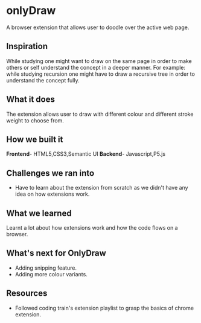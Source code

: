 # onlyDraw
A browser extension that allows user to doodle over the active web page.

## Inspiration
While studying one might want to draw on the same page in order to make others or self understand the concept in a deeper manner. For example: while studying recursion one might have to draw a recursive tree in order to understand the concept fully.

## What it does
The extension allows user to draw with different colour and different stroke weight to choose from.

## How we built it
**Frontend**- HTML5,CSS3,Semantic UI
**Backend**- Javascript,P5.js

## Challenges we ran into
- Have to learn about the extension from scratch as we didn't have any idea on how extensions work.

## What we learned
Learnt a lot about how extensions work and how the code flows on a browser.
## What's next for OnlyDraw
- Adding snipping feature.
- Adding more colour variants.

## Resources
- Followed coding train's extension playlist to grasp the basics of chrome extension.



